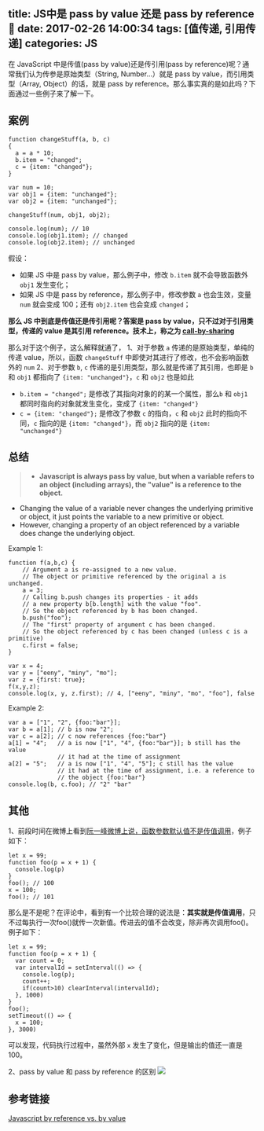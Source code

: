 title: JS中是 pass by value 还是 pass by reference🤔
date: 2017-02-26 14:00:34
tags: [值传递, 引用传递]
categories: JS
---


在 JavaScript 中是传值(pass by value)还是传引用(pass by reference)呢？通常我们认为传参是原始类型（String, Number...）就是 pass by value，而引用类型（Array, Object）的话，就是 pass by reference。那么事实真的是如此吗？下面通过一些例子来了解一下。

<!-- more -->

## 案例
```
function changeStuff(a, b, c)
{
  a = a * 10;
  b.item = "changed";
  c = {item: "changed"};
}

var num = 10;
var obj1 = {item: "unchanged"};
var obj2 = {item: "unchanged"};

changeStuff(num, obj1, obj2);

console.log(num); // 10
console.log(obj1.item); // changed
console.log(obj2.item); // unchanged
```
假设：
- 如果 JS 中是 pass by value，那么例子中，修改 `b.item` 就不会导致函数外 `obj1` 发生变化；
- 如果 JS 中是 pass by reference，那么例子中，修改参数 `a` 也会生效，变量 `num` 就会变成 100；还有 `obj2.item` 也会变成 `changed`；

**那么 JS 中到底是传值还是传引用呢？答案是 pass by value，只不过对于引用类型，传递的 value 是其引用 reference。技术上，称之为 [call-by-sharing](https://en.wikipedia.org/wiki/Evaluation_strategy#Call_by_sharing)**

那么对于这个例子，这么解释就通了，
1、对于参数 `a` 传递的是原始类型，单纯的传递 value，所以，函数 `changeStuff` 中即使对其进行了修改，也不会影响函数外的 `num`
2、对于参数 `b`, `c` 传递的是引用类型，那么就是传递了其引用，也即是 `b` 和 `obj1` 都指向了 `{item: "unchanged"}`，`c` 和 `obj2` 也是如此
- `b.item = "changed";` 是修改了其指向对象的的某一个属性，那么`b` 和 `obj1` 都同时指向的对象就发生变化，变成了 `{item: "changed"}`
- `c = {item: "changed"};` 是修改了参数 `c` 的指向，`c` 和 `obj2` 此时的指向不同，`c` 指向的是 `{item: "changed"}`，而 `obj2` 指向的是 `{item: "unchanged"}`

## 总结
>- **Javascript is always pass by value, but when a variable refers to an object (including arrays), the "value" is a reference to the object.**
- Changing the value of a variable never changes the underlying primitive or object, it just points the variable to a new primitive or object.
- However, changing a property of an object referenced by a variable does change the underlying object.

Example 1:
```
function f(a,b,c) {
    // Argument a is re-assigned to a new value.
    // The object or primitive referenced by the original a is unchanged.
    a = 3;
    // Calling b.push changes its properties - it adds
    // a new property b[b.length] with the value "foo".
    // So the object referenced by b has been changed.
    b.push("foo");
    // The "first" property of argument c has been changed.
    // So the object referenced by c has been changed (unless c is a primitive)
    c.first = false;
}

var x = 4;
var y = ["eeny", "miny", "mo"];
var z = {first: true};
f(x,y,z);
console.log(x, y, z.first); // 4, ["eeny", "miny", "mo", "foo"], false
```
Example 2:
```
var a = ["1", "2", {foo:"bar"}];
var b = a[1]; // b is now "2";
var c = a[2]; // c now references {foo:"bar"}
a[1] = "4";   // a is now ["1", "4", {foo:"bar"}]; b still has the value
              // it had at the time of assignment
a[2] = "5";   // a is now ["1", "4", "5"]; c still has the value
              // it had at the time of assignment, i.e. a reference to
              // the object {foo:"bar"}
console.log(b, c.foo); // "2" "bar"
```
## 其他
1、前段时间在微博上看到[阮一峰微博上说，函数参数默认值不是传值调用](http://weibo.com/1400854834/ErIrQ0BYg?type=comment#_rnd1488085633169)，例子如下：
```
let x = 99;
function foo(p = x + 1) {
  console.log(p)
}
foo(); // 100
x = 100;
foo(); // 101
```
那么是不是呢？在评论中，看到有一个比较合理的说法是：**其实就是传值调用**，只不过每执行一次foo()就传一次新值。传进去的值不会改变，除非再次调用foo()。例子如下：
```
let x = 99;
function foo(p = x + 1) {
  var count = 0;
  var intervalId = setInterval(() => {
    console.log(p);
    count++;
    if(count>10) clearInterval(intervalId);
  }, 1000)
}
foo();
setTimeout(() => {
  x = 100;
}, 3000)
```
可以发现，代码执行过程中，虽然外部 `x` 发生了变化，但是输出的值还一直是 100。

2、pass by value 和 pass by reference 的区别
![](http://cdn.objcer.com/pass-by-reference-vs-pass-by-value-animation.gif)

## 参考链接
[Javascript by reference vs. by value](http://stackoverflow.com/questions/6605640/javascript-by-reference-vs-by-value?answertab=votes#tab-top)
